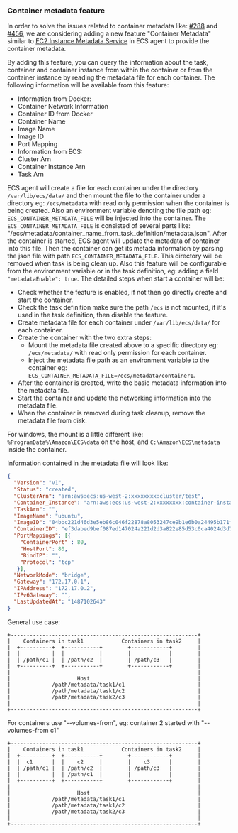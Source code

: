 <!--
Copyright Amazon.com Inc. or its affiliates. All Rights Reserved.

Licensed under the Apache License, Version 2.0 (the "License"). You may
not use this file except in compliance with the License. A copy of the
License is located at

     http://aws.amazon.com/apache2.0/

or in the "license" file accompanying this file. This file is distributed
on an "AS IS" BASIS, WITHOUT WARRANTIES OR CONDITIONS OF ANY KIND, either
express or implied. See the License for the specific language governing
permissions and limitations under the License.
-->

### Container metadata feature
In order to solve the issues related to container metadata like: [#288](https://github.com/aws/amazon-ecs-agent/issues/288) and [#456](https://github.com/aws/amazon-ecs-agent/issues/456), we are considering adding a new feature "Container Metadata" similar to [EC2 Instance Metadata Service](http://docs.aws.amazon.com/AWSEC2/latest/UserGuide/ec2-instance-metadata.html) in ECS agent to provide the container metadata.

By adding this feature, you can query the information about the task, container and container instance from within the container or from the container instance by reading the metadata file for each container. The following information will be available from this feature:
 * Information from Docker:
  * Container Network Information
  * Container ID from Docker
  * Container Name
  * Image Name
  * Image ID
  * Port Mapping
 * Information from ECS:
  * Cluster Arn
  * Container Instance Arn
  * Task Arn

ECS agent will create a file for each container under the directory `/var/lib/ecs/data/` and then mount the file to the container under a directory eg: `/ecs/metadata` with read only permission when the container is being created. Also an environment variable denoting the file path eg: `ECS_CONTAINER_METADATA_FILE` will be injected into the container. The `ECS_CONTAINER_METADATA_FILE` is consisted of several parts like: "/ecs/metadata/container_name_from_task_definition/metadata.json". After the container is started, ECS agent will update the metadata of container into this file. Then the container can get its metada information by parsing the json file with path `ECS_CONTAINER_METADATA_FILE`. This directory will be removed when task is being clean up. Also this feature will be configurable from the environment variable or in the task definition, eg: adding a field `"metadataEnable": true`. The detailed steps when start a container will be:
* Check whether the feature is enabled, if not then go directly create and start the container.
* Check the task definition make sure the path `/ecs` is not mounted, if it's used in the task definition, then disable the feature.
* Create metadata file for each container under `/var/lib/ecs/data/` for each container.
* Create the container with the two extra steps:
  * Mount the metadata file created above to a specific directory eg: `/ecs/metadata/` with read only permission for each container.
  * Inject the metadata file path as an environment variable to the container eg: `ECS_CONTAINER_METADATA_FILE=/ecs/metadata/container1`.
* After the container is created, write the basic metadata information into the metadata file.
* Start the container and update the networking information into the metadata file.
* When the container is removed during task cleanup, remove the metadata file from disk.

For windows, the mount is a little different like: `%ProgramData%\Amazon\ECS\data` on the host, and `C:\Amazon\ECS\metadata` inside the container.

Information contained in the metadata file will look like:
```json
{
  "Version": "v1",
  "Status": "created",
  "ClusterArn": "arn:aws:ecs:us-west-2:xxxxxxxx:cluster/test",
  "Container_Instance": "arn:aws:ecs:us-west-2:xxxxxxxx:container-instance/732d1a0b-acbe-43e4-8358-f477d83eab03",
  "TaskArn": "",
  "ImageName": "ubuntu",
  "ImageID": "04bbc221d46d3e5eb86c046f22878a8053247ce9b1e6b0a24495b171f9d20025",
  "ContainerID": "ef3dabed9bef087ed147024a221d2d3a822e85d53c0ca4024d3d78e7913eeb64",
  "PortMappings": [{
    "ContainerPort" : 80,
    "HostPort": 80,
    "BindIP": "",
    "Protocol": "tcp"
   }],
  "NetworkMode": "bridge",
  "Gateway": "172.17.0.1",
  "IPAddress": "172.17.0.2",
  "IPv6Gateway": "",
  "LastUpdatedAt": "1487102643"
}
```

General use case:
```
+-----------------------------------------------------------+
|    Containers in task1            Containers in task2     |
|  +----------+  +-----------+        +------------+        |
|  |          |  |           |        |            |        |
|  | /path/c1 |  | /path/c2  |        | /path/c3   |        |
|  +----------+  +-----------+        +------------+        |
|                                                           |
|                     Host                                  |
|             /path/metadata/task1/c1                       |
|             /path/metadata/task1/c2                       |
|             /path/metadata/task2/c3                       |
|                                                           |
+-----------------------------------------------------------+
```

For containers use "--volumes-from", eg: container 2 started with "--volumes-from c1"
```
+-----------------------------------------------------------+
|    Containers in task1            Containers in task2     |
|  +----------+  +-----------+        +------------+        |
|  |  c1      |  |    c2     |        |    c3      |        |
|  | /path/c1 |  | /path/c2  |        | /path/c3   |        |
|  |          |  | /path/c1  |        |            |        |
|  +----------+  +-----------+        +------------+        |
|                                                           |
|                     Host                                  |
|             /path/metadata/task1/c1                       |
|             /path/metadata/task1/c2                       |
|             /path/metadata/task2/c3                       |
|                                                           |
+-----------------------------------------------------------+
```
